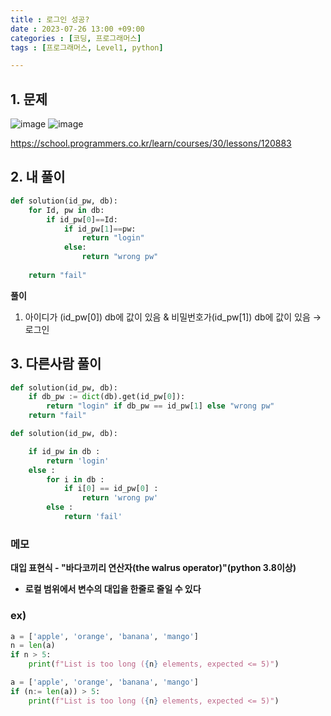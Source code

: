```yaml
---
title : 로그인 성공?
date : 2023-07-26 13:00 +09:00
categories : [코딩, 프로그래머스]
tags : [프로그래머스, Level1, python]

---
```


## 1. 문제
![image](https://github.com/mini0-0/mini0-0.github.io/assets/63296983/4b57278e-a205-435f-bcec-884a46889a10)
![image](https://github.com/mini0-0/mini0-0.github.io/assets/63296983/5c8735bb-0fa8-4c23-8368-6c4a69699363)


<https://school.programmers.co.kr/learn/courses/30/lessons/120883>

## 2. 내 풀이

```python
def solution(id_pw, db):
    for Id, pw in db:
        if id_pw[0]==Id:
            if id_pw[1]==pw:
                return "login"
            else:
                return "wrong pw"
    
    return "fail"
```

**풀이**

1. 아이디가 (id_pw[0]) db에 값이 있음 & 비밀번호가(id_pw[1]) db에 값이 있음 → 로그인

## 3. 다른사람 풀이

```python
def solution(id_pw, db):
    if db_pw := dict(db).get(id_pw[0]):
        return "login" if db_pw == id_pw[1] else "wrong pw"
    return "fail"
```

```python
def solution(id_pw, db):

    if id_pw in db :
        return 'login'
    else :
        for i in db :
            if i[0] == id_pw[0] :
                return 'wrong pw'
        else :
            return 'fail'
```

### **메모**

**대입 표현식 - "바다코끼리 연산자(the walrus operator)"(python 3.8이상)**

- **로컬 범위에서 변수의 대입을 한줄로 줄일 수 있다**

### ex)

```python
a = ['apple', 'orange', 'banana', 'mango']
n = len(a)
if n > 5:
    print(f"List is too long ({n} elements, expected <= 5)")

a = ['apple', 'orange', 'banana', 'mango']
if (n:= len(a)) > 5:
    print(f"List is too long ({n} elements, expected <= 5)")
```


